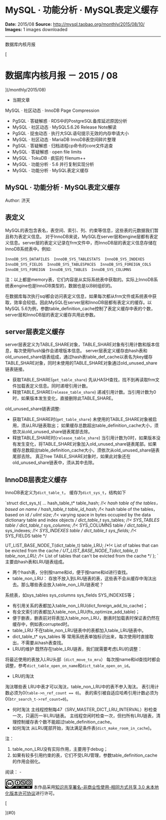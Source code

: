 # MySQL · 功能分析 · MySQL表定义缓存

**Date:** 2015/08
**Source:** http://mysql.taobao.org/monthly/2015/08/10/
**Images:** 1 images downloaded

---

数据库内核月报

 [
 # 数据库内核月报 － 2015 / 08
 ](/monthly/2015/08)

 * 当期文章

 MySQL · 社区动态 · InnoDB Page Compression
* PgSQL · 答疑解惑 · RDS中的PostgreSQL备库延迟原因分析
* MySQL · 社区动态 · MySQL5.6.26 Release Note解读
* PgSQL · 捉虫动态 · 执行大SQL语句提示无效的内存申请大小
* MySQL · 社区动态 · MariaDB InnoDB表空间碎片整理
* PgSQL · 答疑解惑 · 归档进程cp命令的core文件追查
* MySQL · 答疑解惑 · open file limits
* MySQL · TokuDB · 疯狂的 filenum++
* MySQL · 功能分析 · 5.6 并行复制实现分析
* MySQL · 功能分析 · MySQL表定义缓存

 ## MySQL · 功能分析 · MySQL表定义缓存 
 Author: 济天 

 ## 表定义
MySQL的表包含表名，表空间、索引、列、约束等信息，这些表的元数据我们暂且称为表定义信息。
对于InnoDB来说，MySQL在server层和engine层都有表定义信息。server层的表定义记录在frm文件中，而InnoDB层的表定义信息存储在InnoDB系统表中。例如:

` InnoDB_SYS_DATAFILES 
 InnoDB_SYS_TABLESTATS 
 InnoDB_SYS_INDEXES 
 InnoDB_SYS_FIELDS 
 InnoDB_SYS_TABLESPACES 
 InnoDB_SYS_FOREIGN_COLS
 InnoDB_SYS_FOREIGN 
 InnoDB_SYS_TABLES 
 InnoDB_SYS_COLUMNS 
`

注：以上都是memory表，它们内容是从实际系统表中获取的。实际上InnoDB系统表engine也是InnoDB类型的，数据也是以B树组织的。

在数据库每次执行sql都会访问表定义信息，如果每次都从frm文件或系统表中获取，效率会较低。因此MySQL在server层和InnoDB层都有表定义的缓存。以MySQL 5.6为例，参数table_definition_cache控制了表定义缓存中表的个数，server层和InnoDB层的表定义缓存共用此参数。

## server层表定义缓存

server层表定义为TABLE_SHARE对象，TABLE_SHARE对象有引用计数和版本信息，每次使用flush操作会递增版本信息。
server层表定义缓存由hash表和old_unused_share链表组成，通过hash表table_def_cache以表名为key缓存TABLE_SHARE对象，同时未使用的TABLE_SHARE对象通过old_unused_share链表链接。

* 获取TABLE_SHARE(`get_table_share`)
先从HASH查找，找不到再读取frm文件加载表定义信息。同时递增引用计数。
* 释放TABLE_SHARE(`release_table_share`)
递减引用计数。当引用计数为0时，如果版本发生变化，直接删除此TABLE_SHARE。

old_unused_share链表调整:

* 获取TABLE_SHARE时(`get_table_share`)
未使用的TABLE_SHARE对象被启用，须从LRU链表取出；
如果缓存总数超出table_definition_cache大小，须依次从old_unused_share链表尾部去除。
* 释放TABLE_SHARE时(`release_table_share`)
当引用计数为0时，如果版本没有发生变化，将TABLE_SHARE对象加入old_unused_share链表尾部。如果缓存总数超出table_definition_cache大小，须依次从old_unused_share链表尾部去除。
真正free TABLE_SHARE对象时，如果此对象还在old_unused_share链表中，须从其中去除。

## InnoDB层表定义缓存

InnoDB表定义为`dict_table_t`， 缓存为`dict_sys_t`，结构如下

`struct dict_sys_t{
 ...
 hash_table_t* table_hash; /*!< hash table of the tables， based
 on name */
 hash_table_t* table_id_hash; /*!< hash table of the tables， based
 on id */
 ulint size; /*!< varying space in bytes occupied
 by the data dictionary table and
 index objects */
 dict_table_t* sys_tables; /*!< SYS_TABLES table */
 dict_table_t* sys_columns; /*!< SYS_COLUMNS table */
 dict_table_t* sys_indexes; /*!< SYS_INDEXES table */
 dict_table_t* sys_fields; /*!< SYS_FIELDS table */

 UT_LIST_BASE_NODE_T(dict_table_t)
 table_LRU; /*!< List of tables that can be evicted
 from the cache */
 UT_LIST_BASE_NODE_T(dict_table_t)
 table_non_LRU; /*!< List of tables that can't be
 evicted from the cache */
};
`
主要由hash表和LRU链表组成。

* 两个hash表，分别按name和id，便于按name和id进行查找。
* table_non_LRU：
存放不放入到LRU链表的表，这些表不会从缓存中淘汰出去。那么哪些表会放入table_non_LRU链表呢？
 
 系统表，如sys_tables sys_columns sys_fields SYS_INDEXES等；
* 有引用关系的表都加入table_non_LRU(dict_foreign_add_to_cache)；
* 有全文索引的表都加入table_non_LRU(fts_optimize_add_table)；
* 便于删表，删表前对将表加入table_non_LRU，删表时加载表时保证表仍然在缓存中，例如表corrupted时。
* table_LRU
不在table_non_LRU链表中的表都加入table_LRU链表中。
* dict_table_t* sys_tables 等
常用系统表单独标识出来，每次使用时直接取出，不需要从hash表查找。
* LRU的维护
既然存在table_LRU链表，我们就需要考虑LRU的调整：

 将最近使用的表放入LRU头部（`dict_move_to_mru`）
每次按name和id查找时都会调整，参考`dict_table_open_on_name`和`dict_table_open_on_id`。
* LRU的淘汰

 淘汰哪些表
 LRU中表才可以淘汰，table_non_LRU中的表不参入淘汰。
 表引用计数必须为0(`table->n_ref_count == 0`)。
 表的索引被自适应哈希引用计数必须为0(`btr_search_t->ref_count=0`)。
* 何时淘汰
主线程控制每47（SRV_MASTER_DICT_LRU_INTERVAL）秒检查一次，只遍历一半LRU链表。
主线程空闲时检查一次，但扫所有LRU链表，清理控制缓存表个数不能超过table_definition_cache。
* 如何淘汰
从LRU尾部开始，淘汰满足条件表(`dict_make_room_in_cache`)。

注：

1. table_non_LRU没有实际作用，主要用于debug；
2. 如果有较多引用约束的表，它们不受LRU管理，参数table_definition_cache的作用会弱化。

 阅读： - 

[![知识共享许可协议](.img/8232d49bd3e9_88x31.png)](http://creativecommons.org/licenses/by-nc-sa/3.0/)
本作品采用[知识共享署名-非商业性使用-相同方式共享 3.0 未本地化版本许可协议](http://creativecommons.org/licenses/by-nc-sa/3.0/)进行许可。

 [

 ](#0)